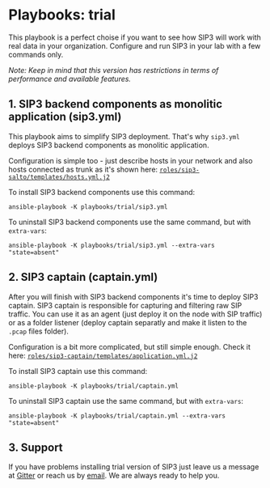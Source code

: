 # Playbooks: trial

This playbook is a perfect choise if you want to see how SIP3 will work with real data in your organization. Configure and run SIP3 in your lab with a few commands only.

_Note: Keep in mind that this version has restrictions in terms of performance and available features._

## 1. SIP3 backend components as monolitic application (sip3.yml)

This playbook aims to simplify SIP3 deployment. That's why `sip3.yml` deploys SIP3 backend components as monolitic application. 

Configuration is simple too - just describe hosts in your network and also hosts connected as trunk as it's shown here: [`roles/sip3-salto/templates/hosts.yml.j2`](https://github.com/sip3io/sip3-ansible/blob/master/roles/sip3-salto/templates/hosts.yml.j2)

To install SIP3 backend components use this command:
```
ansible-playbook -K playbooks/trial/sip3.yml
```

To uninstall SIP3 backend components use the same command, but with `extra-vars`:
```
ansible-playbook -K playbooks/trial/sip3.yml --extra-vars "state=absent"
```

## 2. SIP3 captain (captain.yml)

After you will finish with SIP3 backend components it's time to deploy SIP3 captain. SIP3 captain is responsible for capturing and filtering raw SIP traffic. You can use it as an agent (just deploy it on the node with SIP traffic) or as a folder listener (deploy captain separatly and make it listen to the `.pcap` files folder).

Configuration is a bit more complicated, but still simple enough. Check it here: [`roles/sip3-captain/templates/application.yml.j2`](https://github.com/sip3io/sip3-ansible/blob/master/roles/sip3-captain/templates/application.yml.j2)

To install SIP3 captain use this command:
```
ansible-playbook -K playbooks/trial/captain.yml
```

To uninstall SIP3 captain use the same command, but with `extra-vars`:
```
ansible-playbook -K playbooks/trial/captain.yml --extra-vars "state=absent"
```

## 3. Support

If you have problems installing trial version of SIP3 just leave us a message at [Gitter](https://try.count.ly/at/6c2b2cf55c9e42f7835e8df7d990dfdfcdd4a5db) or reach us by [email](mailto:support@sip3.io). We are always ready to help you.
